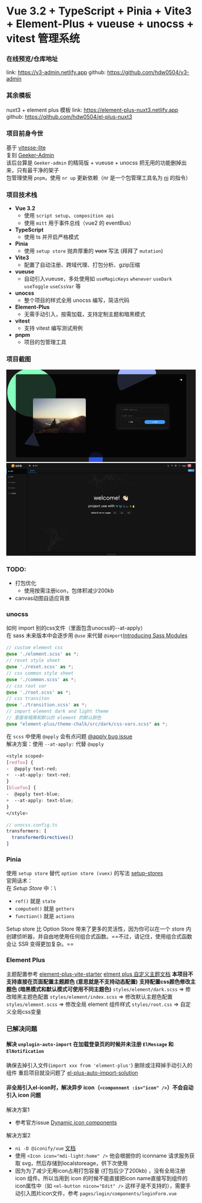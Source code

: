 # Vue 3.2 + TypeScript + Pinia + Vite3 + Element-Plus + vueuse + unocss + vitest 管理系统

### 在线预览/仓库地址
link: https://v3-admin.netlify.app
github: https://github.com/hdw0504/v3-admin

### 其余模板
nuxt3 + element plus 模板
link: https://element-plus-nuxt3.netlify.app
github: https://github.com/hdw0504/el-plus-nuxt3

### 项目前身今世
基于 [vitesse-lite](https://github.com/antfu/vitesse-lite)\
复刻 [Geeker-Admin](https://github.com/HalseySpicy/Geeker-Admin)\
该后台算是 `Geeker-admin` 的精简版 + vueuse + unocss
把无用的功能删掉出来，只有最干净的架子\
包管理使用 `pnpm`，使用 `nr up` 更新依赖（nr 是一个包管理工具名为 [ni](https://github.com/antfu/ni) 的指令）

### 项目技术栈
- **Vue 3.2**
  - 使用 `script setup`、`composition api`
  - 使用 `mitt` 用于事件总线（vue2 的 eventBus）
- **TypeScript**
  - 使用 ts 并开启严格模式
- **Pinia**
  - 使用 `setup store` 抛弃厚重的 ~~vuex~~ 写法 (拜拜了 `mutation`)
- **Vite3**
  - 配置了自动注册、跨域代理、打包分析、gzip压缩
- **vueuse**
  - 自动引入vueuse，多处使用如 `useMagicKeys` `whenever` `useDark` `useToggle` `useCssVar` 等
- **unocss**
  - 整个项目的样式全用 unocss 编写，简洁代码
- **Element-Plus**
  - 无需手动引入，按需加载，支持定制主题和暗黑模式
- **vitest**
  - 支持 vitest 编写测试用例
- **pnpm**
  - 项目的包管理工具

### 项目截图
<img src="./src/assets/images/login.jpg" />
<img src="./src/assets/images/home.jpg" />

### TODO:
- 打包优化 <!-- - [项目打包优化实战之-视图分析](https://blog.csdn.net/g18204746769/article/details/127431733) -->
  - 使用按需注册icon，包体积减少200kb
- canvas动图自适应背景

### unocss
如何 import 别的css文件（里面包含unocss的--at-apply）\
在 sass 未来版本中会逐步用 `@use` 来代替 `@import`[Introducing Sass Modules](https://css-tricks.com/introducing-sass-modules/)
``` scss
// custom element css
@use './element.scss' as *;
// reset style sheet
@use './reset.scss' as *;
// css common style sheet
@use './common.scss' as *;
// css root var
@use './root.scss' as *;
// css transiton
@use './transition.scss' as *;
// import element dark and light theme
// 里面有暗黑和默认的 element 的默认颜色
@use "element-plus/theme-chalk/src/dark/css-vars.scss" as *;
```

在 `scss` 中使用 `@apply` 会有点问题 [@apply bug issue](https://github.com/unocss/unocss/issues/809)\
解决方案：使用 `--at-apply:` 代替 `@apply`
```scss
<style scoped>
[redfoo] {
-  @apply text-red;
+  --at-apply: text-red;
}
[bluefoo] {
-  @apply text-blue;
+  --at-apply: text-blue;
}
</style>
```
```ts
// unocss.config.ts
transformers: [
  transformerDirectives()
]
```

### Pinia
使用 `setup store` 替代 `option store (vuex)` 的写法 [setup-stores](https://pinia.vuejs.org/zh/core-concepts/#setup-stores)\
官网话术：\
在 _Setup Store_ 中：\
- `ref()` 就是 `state`
- `computed()` 就是 `getters`
- `function()` 就是 `actions`

Setup store 比 Option Store 带来了更多的灵活性，因为你可以在一个 store 内创建侦听器，并自由地使用任何组合式函数。==不过，请记住，使用组合式函数会让 SSR 变得更加复杂。==


### Element Plus
主题配置参考
[element-plus-vite-starter](https://github.com/element-plus/element-plus-vite-starter)
[elment plus 自定义主题文档](https://element-plus.gitee.io/zh-CN/guide/theming.html)
**本项目不支持直接在页面配置主题颜色 (意思就是不支持动态配置)**
**支持配置css颜色修改主题色 (暗黑模式和默认模式可使用不同主题色)**
`styles/element/dark.scss` => 修改暗黑主题色配置
`styles/element/index.scss` => 修改默认主题色配置
`styles/element.scss` => 修改全局 element 组件样式
`styles/root.css` => 自定义全局css变量


### 已解决问题
#### 解决 `unplugin-auto-import` 在加载登录页的时候并未注册 `ElMessage` 和 `ElNotification`
确保去掉引入文件(`import xxx from 'element-plus'`) 删除或注释掉手动引入的组件 重启项目就没问题了 [el-plus-auto-import-solution](https://github.com/hdw0504/el-plus-auto-import-solution)

#### 非全局引入el-icon时，解决异步 icon（`<componnent :is="icon" />`）不会自动引入 icon 问题
解决方案1
- 参考官方issue [Dynamic icon components](https://github.com/antfu/unplugin-icons/issues/5)

解决方案2
- `ni -D @iconify/vue` [文档](https://www.npmjs.com/package/@iconify/vue)
- 使用 `<Icon icon="mdi-light:home" />` 他会根据你的 iconname 请求服务获取 svg，然后存储到localstoreage，供下次使用
- 因为为了减少无用icon占用打包容量 (打包后少了200kb) ，没有全局注册 icon 组件。所以当用到 icon 的时候不能直接把icon name直接写到组件的icon属性中（如 `<el-button nicon="Edit" />` 这样子是不支持的），需要手动引入图片icon文件，参考 `pages/login/components/loginForm.vue`
